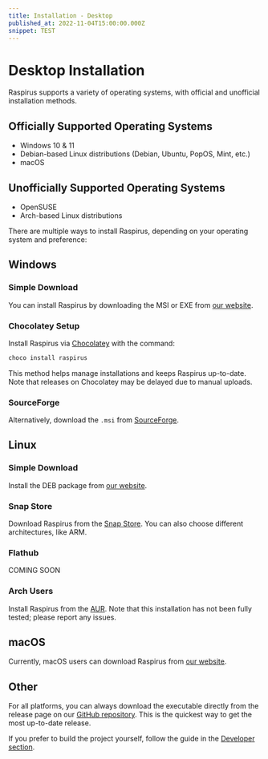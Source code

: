 ```yaml
---
title: Installation - Desktop
published_at: 2022-11-04T15:00:00.000Z
snippet: TEST
---
```


# Desktop Installation

Raspirus supports a variety of operating systems, with official and unofficial
installation methods.

## Officially Supported Operating Systems

- Windows 10 & 11
- Debian-based Linux distributions (Debian, Ubuntu, PopOS, Mint, etc.)
- macOS

## Unofficially Supported Operating Systems

- OpenSUSE
- Arch-based Linux distributions

There are multiple ways to install Raspirus, depending on your operating system
and preference:

## Windows

### Simple Download

You can install Raspirus by downloading the MSI or EXE from
[our website](https://raspirus.deno.dev/downloads).

### Chocolatey Setup

Install Raspirus via
[Chocolatey](https://community.chocolatey.org/packages/raspirus) with the
command:

```sh
choco install raspirus
```

This method helps manage installations and keeps Raspirus up-to-date. Note that
releases on Chocolatey may be delayed due to manual uploads.

### SourceForge

Alternatively, download the `.msi` from
[SourceForge](https://sourceforge.net/projects/raspirus/).

## Linux

### Simple Download

Install the DEB package from [our website](https://raspirus.deno.dev/downloads).

### Snap Store

Download Raspirus from the [Snap Store](https://snapcraft.io/raspirus). You can
also choose different architectures, like ARM.

### Flathub

COMING SOON

### Arch Users

Install Raspirus from the [AUR](https://aur.archlinux.org/packages/raspirus).
Note that this installation has not been fully tested; please report any issues.

## macOS

Currently, macOS users can download Raspirus from
[our website](https://raspirus.deno.dev/downloads).

## Other

For all platforms, you can always download the executable directly from the
release page on our [GitHub repository](https://github.com/Raspirus/Raspirus).
This is the quickest way to get the most up-to-date release.

If you prefer to build the project yourself, follow the guide in the
[Developer section](../Developers/index.md).
